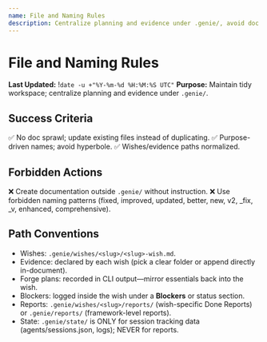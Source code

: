 ```yaml
---
name: File and Naming Rules
description: Centralize planning and evidence under .genie/, avoid doc sprawl
---
```


# File and Naming Rules

**Last Updated:** !`date -u +"%Y-%m-%d %H:%M:%S UTC"`
**Purpose:** Maintain tidy workspace; centralize planning and evidence under `.genie/`.

## Success Criteria

✅ No doc sprawl; update existing files instead of duplicating.
✅ Purpose-driven names; avoid hyperbole.
✅ Wishes/evidence paths normalized.

## Forbidden Actions

❌ Create documentation outside `.genie/` without instruction.
❌ Use forbidden naming patterns (fixed, improved, updated, better, new, v2, _fix, _v, enhanced, comprehensive).

## Path Conventions

- Wishes: `.genie/wishes/<slug>/<slug>-wish.md`.
- Evidence: declared by each wish (pick a clear folder or append directly in-document).
- Forge plans: recorded in CLI output—mirror essentials back into the wish.
- Blockers: logged inside the wish under a **Blockers** or status section.
- Reports: `.genie/wishes/<slug>/reports/` (wish-specific Done Reports) or `.genie/reports/` (framework-level reports).
- State: `.genie/state/` is ONLY for session tracking data (agents/sessions.json, logs); NEVER for reports.
